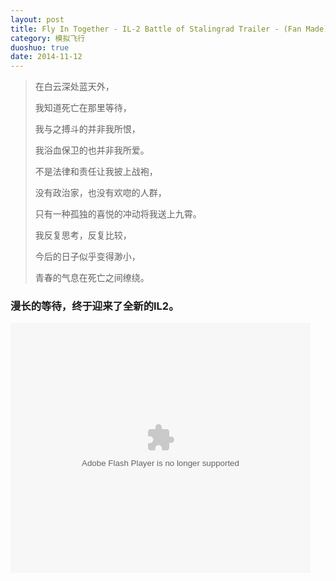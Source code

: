```yaml
---
layout: post
title: Fly In Together - IL-2 Battle of Stalingrad Trailer - (Fan Made)
category: 模拟飞行
duoshuo: true
date: 2014-11-12
---
```


> 在白云深处蓝天外，
> 
> 我知道死亡在那里等待，
> 
> 我与之搏斗的并非我所恨，
> 
> 我浴血保卫的也并非我所爱。
> 
> 不是法律和责任让我披上战袍，
> 
> 没有政治家，也没有欢唿的人群，
> 
> 只有一种孤独的喜悦的冲动将我送上九霄。
> 
> 我反复思考，反复比较，
> 
> 今后的日子似乎变得渺小，
> 
> 青春的气息在死亡之间缭绕。

### 漫长的等待，终于迎来了全新的IL2。

<embed src="http://player.youku.com/player.php/sid/XODI0Njc4NTI4/v.swf" allowFullScreen="true" quality="high" width="480" height="400" align="middle" allowScriptAccess="always" type="application/x-shockwave-flash"></embed>